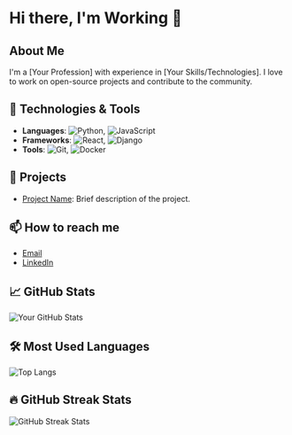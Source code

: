 <!--
**ZEWorking123/ZEWorking123** is a ✨ _special_ ✨ repository because its `README.md` (this file) appears on your GitHub profile.

Here are some ideas to get you started:

- 🔭 I’m currently working on ...
- 🌱 I’m currently learning ...
- 👯 I’m looking to collaborate on ...
- 🤔 I’m looking for help with ...
- 💬 Ask me about ...
- 📫 How to reach me: ...
- 😄 Pronouns: ...
- ⚡ Fun fact: ...
-->
# Hi there, I'm Working 👋

## About Me
I'm a [Your Profession] with experience in [Your Skills/Technologies]. I love to work on open-source projects and contribute to the community.

## 🔧 Technologies & Tools
- **Languages**: ![Python](https://img.shields.io/badge/-Python-3776AB?style=flat-square&logo=python&logoColor=white), ![JavaScript](https://img.shields.io/badge/-JavaScript-F7DF1E?style=flat-square&logo=javascript&logoColor=black)
- **Frameworks**: ![React](https://img.shields.io/badge/-React-61DAFB?style=flat-square&logo=react&logoColor=black), ![Django](https://img.shields.io/badge/-Django-092E20?style=flat-square&logo=django&logoColor=white)
- **Tools**: ![Git](https://img.shields.io/badge/-Git-F05032?style=flat-square&logo=git&logoColor=white), ![Docker](https://img.shields.io/badge/-Docker-2496ED?style=flat-square&logo=docker&logoColor=white)

## 🌟 Projects
- [Project Name](https://github.com/yourusername/projectname): Brief description of the project.

## 📫 How to reach me
- [Email](mailto:your-email@example.com)
- [LinkedIn](https://linkedin.com/in/yourprofile)

## 📈 GitHub Stats
![Your GitHub Stats](https://github-readme-stats.vercel.app/api?username=zeworking123&show_icons=true&theme=radical)

## 🛠 Most Used Languages
![Top Langs](https://github-readme-stats.vercel.app/api/top-langs/?username=zeworking123&layout=compact&theme=radical)

## 🔥 GitHub Streak Stats
![GitHub Streak Stats](https://github-readme-streak-stats.herokuapp.com/?user=zeworking123&theme=radical)

